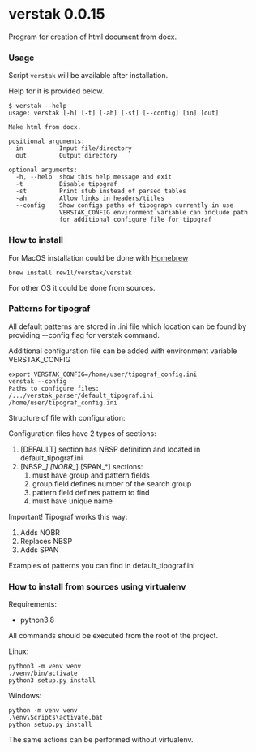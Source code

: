 # verstak 0.0.15
Program for creation of html document from docx.

### Usage
Script `verstak` will be available after installation.

Help for it is provided below. 
```
$ verstak --help
usage: verstak [-h] [-t] [-ah] [-st] [--config] [in] [out]

Make html from docx.

positional arguments:
  in          Input file/directory
  out         Output directory

optional arguments:
  -h, --help  show this help message and exit
  -t          Disable tipograf
  -st         Print stub instead of parsed tables
  -ah         Allow links in headers/titles
  --config    Show configs paths of tipograph currently in use
              VERSTAK_CONFIG environment variable can include path
              for additional configure file for tipograf
```

### How to install
For MacOS installation could be done with [Homebrew](https://brew.sh/)
```shell script
brew install rew1l/verstak/verstak
```
For other OS it could be done from sources.

### Patterns for tipograf
All default patterns are stored in .ini file which location
can be found by providing --config flag for verstak command.

Additional configuration file can be added with environment
variable VERSTAK_CONFIG
```
export VERSTAK_CONFIG=/home/user/tipograf_config.ini
verstak --config
Paths to configure files:
/.../verstak_parser/default_tipograf.ini
/home/user/tipograf_config.ini
```
Structure of file with configuration:

Configuration files have 2 types of sections:
1. [DEFAULT] section has NBSP definition and located
in default_tipograf.ini
2. [NBSP_*] [NOBR_*] [SPAN_*] sections:
    1. must have group and pattern fields
    2. group field defines number of the search group
    3. pattern field defines pattern to find
    4. must have unique name

Important! Tipograf works this way:
1. Adds NOBR
2. Replaces NBSP
3. Adds SPAN

Examples of patterns you can find in default_tipograf.ini 

### How to install from sources using virtualenv

Requirements:
- python3.8

All commands should be executed from the root of the project.

Linux:
```
python3 -m venv venv
./venv/bin/activate
python3 setup.py install
```

Windows:
```
python -m venv venv
.\env\Scripts\activate.bat
python setup.py install
```

The same actions can be performed without virtualenv.
